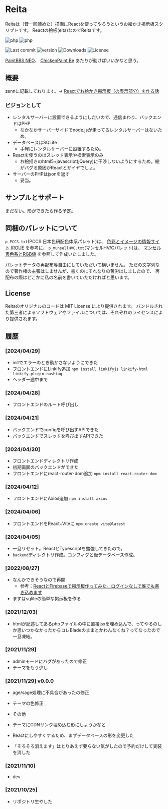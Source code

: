 # Reita

Reitaは（昔一回諦めた）描画にReactを使ってやろうというお絵かき掲示板スクリプトです。 Reactの絵板(eita)なのでReitaです。

![php](https://img.shields.io/badge/php-7.4-green.svg "php 7.4")
![php](https://img.shields.io/badge/php-8.x-green.svg "php 8.x")

![Last commit](https://img.shields.io/github/last-commit/sakots/Reita "Last commit")
![version](https://img.shields.io/github/v/release/sakots/Reita "version")
![Downloads](https://img.shields.io/github/downloads/sakots/Reita/total "Downloads")
![License](https://img.shields.io/github/license/sakots/Reita "License MIT")

[PaintBBS NEO](https://github.com/funige/neo/)、
[ChickenPaint Be](https://github.com/satopian/ChickenPaint_Be)
あたりが動けばいいかなと思う。

## 概要

zennに記載しております。-> [Reactでお絵かき掲示板（の表示部分）を作る話](https://zenn.dev/sakots/articles/c9765457ff90ce)

### ビジョンとして

- レンタルサーバーに設置できるようにしたいので、通信まわり、バックエンドはPHP
  - なかなかサーバーサイドでnode.jsが走ってるレンタルサーバーはないため。
- データベースはSQLite
  - 手軽にレンタルサーバーに設置するため。
- Reactを使うのはスレッド表示や検索表示のみ
  - お絵描きのhtml5+javascript(jQuery)に干渉しないようにするため。絵がバグる原因がReactとかイヤでしょ。
- サーバーのPHPはjsonを返す
  - 妥当。

## サンプルとサポート

まだない。形ができたら作る予定。

## 同梱のパレットについて

`p_PCCS.txt`(PCCS:日本色研配色体系パレット)は、
[色彩とイメージの情報サイト IROUE](https://tee-room.info/color/database.html) を参考に、
`p_munsellHVC.txt`(マンセルHV/Cパレット)は、
[マンセル表色系とRGB値](http://k-ichikawa.blog.enjoy.jp/etc/HP/js/Munsell/MSL2RGB0.html) を参照して作成いたしました。

パレットデータの再配布等自由にしていただいて構いません。
ただの文字列なので著作権の主張はしませんが、書くのにそれなりの苦労はしましたので、
再配布の際はどこかに私の名前を書いていただければと思います。

## License

Reitaのオリジナルのコードは MIT License により提供されます。 バンドルされた第三者によるソフトウェアやファイルについては、それぞれのライセンスにより提供されます。

## 履歴

### [2024/04/29]

- initでエラーのとき動かさないようにできた
- フロントエンドにLinkify追加 `npm install linkifyjs linkify-html linkify-plugin-hashtag`
- ヘッダー途中まで

### [2024/04/28]

- フロントエンドのルート呼び出し

### [2024/04/21]

- バックエンドでconfigを呼び出すAPIできた
- バックエンドでスレッドを呼び出すAPIできた

### [2024/04/20]

- フロントエンドディレクトリ作成
- 初期画面のバックエンドができた
- フロントエンドにreact-router-dom追加 `npm install react-router-dom`

### [2024/04/12]

- フロントエンドにAxios追加 `npm install axios`

### [2024/04/06]

- フロントエンドをReact+Viteに `npm create vite@latest`

### [2024/04/05]

- 一旦リセット。ReactとTypescriptを勉強してきたので。
- `backend`ディレクトリ作成。コンフィグと仮データベース作成。

### [2022/08/27]

- なんかできそうなので再開
  - 参考：[ReactとFirebaseで掲示板作ってみた。ログインなしで誰でも書き込めます](http://shincode.info/2021/10/04/bbs-with-react-and-firebase/)
- まずはsqliteの簡単な掲示板を作る

### [2021/12/03]

- htmlが記述してあるphpファイルの中に直接jsxを埋め込んで、ってやるのしか思いつかなかったからコレBladeのままとかわんなくね？ってなったので一旦凍結。

### [2021/11/29]

- adminモードにバグがあったので修正
- テーマをもう少し

### [2021/11/29] v0.0.0

- age/sage処理に不具合があったの修正
- テーマの色修正
- その他

- テーマにCDNリンク埋め込む形にしようかなと
- Reactにしやすくするため、まずデータベースの形を変更した
- 「そろそろ消えます」はとりあえず要らない気がしたので予約だけして実装を消した

### [2021/11/10]

- dev

### [2021/10/25]

- リポジトリ生やした
